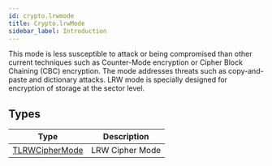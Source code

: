 ```yaml
---
id: crypto.lrwmode
title: Crypto.lrwMode
sidebar_label: Introduction
---
```



This mode is less susceptible to attack or being compromised than other current techniques such as Counter-Mode encryption or Cipher Block Chaining (CBC) encryption.
The mode addresses threats such as copy-and-paste and dictionary attacks. LRW mode is specially designed for encryption of storage at the sector level.


## Types
| Type | Description |
|---|---|
| [TLRWCipherMode](../../crypto/crypto.lrwmode/tlrwciphermode) | LRW Cipher Mode |

